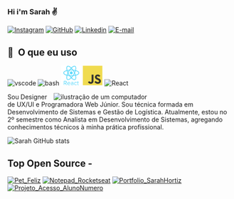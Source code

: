 
### Hi i'm Sarah ✌️

[![Instagram](https://img.shields.io/badge/Instagram-E4405F?style=for-the-badge&logo=instagram&logoColor=white)](https://www.instagram.com/taehortiz/)
[![GitHub](https://img.shields.io/badge/GitHub-100000?style=for-the-badge&logo=github&logoColor=white)](https://github.com/SarahSHortiz)
[![Linkedin](https://img.shields.io/badge/LinkedIn-0077B5?style=for-the-badge&logo=linkedin&logoColor=white)](https://www.linkedin.com/in/sarah-hortiz-3430131a8/)
[![E-mail](https://img.shields.io/badge/Gmail-D14836?style=for-the-badge&logo=gmail&logoColor=white)](ssantoshortizr@gmail.com)

<h2> 🚀 &nbsp;O que eu uso</h2>
<p align="left">
<img src="https://cdn.jsdelivr.net/gh/devicons/devicon/icons/vscode/vscode-original.svg" alt="vscode" width="45" height="45"/>
<img src="https://cdn.jsdelivr.net/gh/devicons/devicon/icons/bash/bash-original.svg" alt="bash" width="45" height="45"/>
<img src="https://raw.githubusercontent.com/devicons/devicon/master/icons/react/react-original-wordmark.svg" alt="React" width="45" height="45"/>
<img src="https://raw.githubusercontent.com/devicons/devicon/master/icons/javascript/javascript-original.svg" alt="React" width="45" height="45"/>
<img src="https://camo.githubusercontent.com/a37232e5d1c5536ee1d8b7f6529c466ec40fe414d01ff456467219e3372dbffb/68747470733a2f2f63646e2e6a7364656c6976722e6e65742f67682f64657669636f6e732f64657669636f6e2f69636f6e732f6669676d612f6669676d612d6f726967696e616c2e737667" alt="React" width="45" height="45"/>
</p>


<img src="https://raw.githubusercontent.com/MicaelliMedeiros/micaellimedeiros/master/image/computer-illustration.png" alt="ilustração de um computador" min-width="400px" max-width="400px" width="400px" align="right">

<p align="left"> 
 Sou Designer de UX/UI e Programadora Web Júnior. Sou técnica formada em Desenvolvimento de Sistemas e Gestão de Logística. Atualmente, estou no 2º semestre como Analista em Desenvolvimento de Sistemas, agregando conhecimentos técnicos à minha prática profissional.
</p>

![Sarah GitHub stats](https://github-readme-stats.vercel.app/api?username=SarahSHortiz&show_icons=true&theme=onedark)


## Top Open Source -
[![Pet_Feliz](https://github-readme-stats.vercel.app/api/pin/?username=SarahSHortiz&repo=Pet_Feliz&border_color=7F3FBF&bg_color=0D1117&title_color=C9D1D9&text_color=8B949E&icon_color=7F3FBF)](https://github.com/SarahSHortiz/Pet_Feliz)
[![Notepad_Rocketseat](https://github-readme-stats.vercel.app/api/pin/?username=SarahSHortiz&repo=Notepad_Rocketseat&border_color=7F3FBF&bg_color=0D1117&title_color=C9D1D9&text_color=8B949E&icon_color=7F3FBF)](https://github.com/SarahSHortiz/Notepad_Rocketseat)
[![Portfolio_SarahHortiz](https://github-readme-stats.vercel.app/api/pin/?username=SarahSHortiz&repo=Portfolio_SarahHortiz&border_color=7F3FBF&bg_color=0D1117&title_color=C9D1D9&text_color=8B949E&icon_color=7F3FBF)](https://github.com/SarahSHortiz/Portfolio_SarahHortiz)
[![Projeto_Acesso_AlunoNumero](https://github-readme-stats.vercel.app/api/pin/?username=SarahSHortiz&repo=Projeto_Acesso_AlunoNumero&border_color=7F3FBF&bg_color=0D1117&title_color=C9D1D9&text_color=8B949E&icon_color=7F3FBF)](https://github.com/SarahSHortiz/Projeto_Acesso_AlunoNumero)

